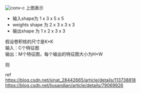 
![conv-c](https://github.com/lix19937/dnn-cookbook/assets/38753233/e18e8f26-37ec-4c28-a75c-36c1735edece)
上图表示  
+ 输入shape为 1 x 3 x 5 x 5    
+ weights shape 为 2 x 3 x 3 x 3
+ 输出shape 为 1 x 2 x 3 x 3
  
假设卷积核的尺寸是K×K    
输入：C个特征图  
输出：M个特征图，每个输出的特征图大小为H×W    

则






ref   
https://blog.csdn.net/sinat_28442665/article/details/113738818  
https://blog.csdn.net/liusandian/article/details/79069926   

